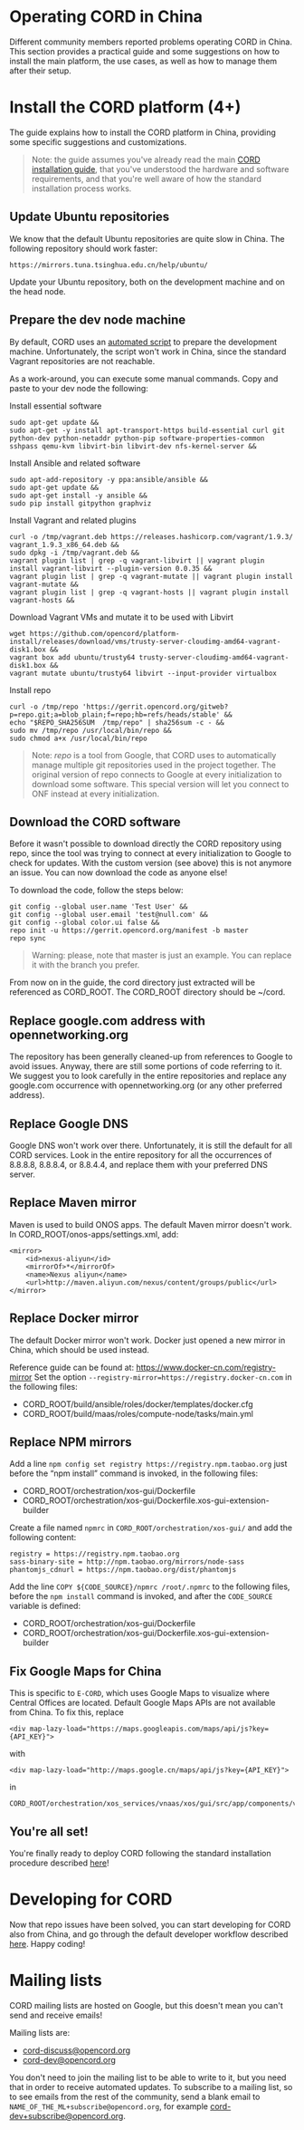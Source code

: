 # Operating CORD in China

Different community members reported problems operating CORD in China. This section provides a practical guide and some suggestions on how to install the main platform, the use cases, as well as how to manage them after their setup.

# Install the CORD platform (4+)
The guide explains how to install the CORD platform in China, providing some specific suggestions and customizations.

> Note: the guide assumes you've already read the main [CORD installation guide](install_physical.md), that you've understood the hardware and software requirements, and that you're well aware of how the standard installation process works.

## Update Ubuntu repositories
We know that the default Ubuntu repositories are quite slow in China. The following repository should work faster:

```
https://mirrors.tuna.tsinghua.edu.cn/help/ubuntu/
```

Update your Ubuntu repository, both on the development machine and on the head node.

## Prepare the dev node machine

By default, CORD uses an [automated script](quickstarts.md#pod-quickstarts) to prepare the development machine. Unfortunately, the script won't work in China, since the standard Vagrant repositories are not reachable.

As a work-around, you can execute some manual commands. Copy and paste to your dev node the following:

Install essential software
```
sudo apt-get update &&
sudo apt-get -y install apt-transport-https build-essential curl git python-dev python-netaddr python-pip software-properties-common sshpass qemu-kvm libvirt-bin libvirt-dev nfs-kernel-server &&
```

Install Ansible and related software
```
sudo apt-add-repository -y ppa:ansible/ansible &&
sudo apt-get update &&
sudo apt-get install -y ansible &&
sudo pip install gitpython graphviz
```

Install Vagrant and related plugins
```
curl -o /tmp/vagrant.deb https://releases.hashicorp.com/vagrant/1.9.3/ vagrant_1.9.3_x86_64.deb &&
sudo dpkg -i /tmp/vagrant.deb &&
vagrant plugin list | grep -q vagrant-libvirt || vagrant plugin install vagrant-libvirt --plugin-version 0.0.35 &&
vagrant plugin list | grep -q vagrant-mutate || vagrant plugin install vagrant-mutate &&
vagrant plugin list | grep -q vagrant-hosts || vagrant plugin install vagrant-hosts &&
```

Download Vagrant VMs and mutate it to be used with Libvirt
```
wget https://github.com/opencord/platform-install/releases/download/vms/trusty-server-cloudimg-amd64-vagrant-disk1.box &&
vagrant box add ubuntu/trusty64 trusty-server-cloudimg-amd64-vagrant-disk1.box &&
vagrant mutate ubuntu/trusty64 libvirt --input-provider virtualbox
```

Install repo
```
curl -o /tmp/repo 'https://gerrit.opencord.org/gitweb?p=repo.git;a=blob_plain;f=repo;hb=refs/heads/stable' &&
echo "$REPO_SHA256SUM  /tmp/repo" | sha256sum -c - &&
sudo mv /tmp/repo /usr/local/bin/repo &&
sudo chmod a+x /usr/local/bin/repo
```

> Note: *repo* is a tool from Google, that CORD uses to automatically manage multiple git repositories used in the project together. The original version of repo connects to Google at every initialization to download some software. This special version will let you connect to ONF instead at every initialization.

## Download the CORD software

Before it wasn't possible to download directly the CORD repository using repo, since the tool was trying to connect at every initialization to Google to check for updates.
With the custom version (see above) this is not anymore an issue. You can now download the code as anyone else!

To download the code, follow the steps below:
```
git config --global user.name 'Test User' &&
git config --global user.email 'test@null.com' &&
git config --global color.ui false &&
repo init -u https://gerrit.opencord.org/manifest -b master
repo sync
```

> Warning: please, note that master is just an example. You can replace it with the branch you prefer.

From now on in the guide, the cord directory just extracted will be referenced as CORD_ROOT. The CORD_ROOT directory should be ~/cord.

## Replace google.com address with opennetworking.org
The repository has been generally cleaned-up from references to Google to avoid issues. Anyway, there are still some portions of code referring to it. We suggest you to look carefully in the entire repositories and replace any google.com occurrence with opennetworking.org (or any other preferred address).

## Replace Google DNS
Google DNS won't work over there. Unfortunately, it is still the default for all CORD services. Look in the entire repository for all the occurrences of 8.8.8.8, 8.8.8.4, or 8.8.4.4, and replace them with your preferred DNS server.

## Replace Maven mirror
Maven is used to build ONOS apps. The default Maven mirror doesn't work. In CORD_ROOT/onos-apps/settings.xml, add:

```
<mirror>
    <id>nexus-aliyun</id>
    <mirrorOf>*</mirrorOf>
    <name>Nexus aliyun</name>
    <url>http://maven.aliyun.com/nexus/content/groups/public</url>
</mirror>
```

## Replace Docker mirror
The default Docker mirror won't work. Docker just opened a new mirror in China, which should be used instead.

Reference guide can be found at: <https://www.docker-cn.com/registry-mirror>
Set the option ```--registry-mirror=https://registry.docker-cn.com``` in the following files:
* CORD_ROOT/build/ansible/roles/docker/templates/docker.cfg
* CORD_ROOT/build/maas/roles/compute-node/tasks/main.yml

## Replace NPM mirrors

Add a line ```npm config set registry https://registry.npm.taobao.org``` just before the “npm install” command is invoked, in the following files:
* CORD_ROOT/orchestration/xos-gui/Dockerfile
* CORD_ROOT/orchestration/xos-gui/Dockerfile.xos-gui-extension- builder

Create a file named ```npmrc``` in ```CORD_ROOT/orchestration/xos-gui/``` and add the following content:

```
registry = https://registry.npm.taobao.org
sass-binary-site = http://npm.taobao.org/mirrors/node-sass
phantomjs_cdnurl = https://npm.taobao.org/dist/phantomjs
```

Add the line ```COPY ${CODE_SOURCE}/npmrc /root/.npmrc``` to the following files, before the ```npm install``` command is invoked, and after the ```CODE_SOURCE``` variable is defined:
* CORD_ROOT/orchestration/xos-gui/Dockerfile
* CORD_ROOT/orchestration/xos-gui/Dockerfile.xos-gui-extension-builder

## Fix Google Maps for China
This is specific to ```E-CORD```, which uses Google Maps to visualize where Central Offices are located. Default Google Maps APIs are not available from China.
To fix this, replace

```
<div map-lazy-load="https://maps.googleapis.com/maps/api/js?key={API_KEY}">
```

with

```
<div map-lazy-load="http://maps.google.cn/maps/api/js?key={API_KEY}">
```

in

```
CORD_ROOT/orchestration/xos_services/vnaas/xos/gui/src/app/components/vnaasMap.component.html
```

## You're all set!

You're finally ready to deploy CORD following the standard installation procedure described [here](install_physical.md)!

# Developing for CORD

Now that repo issues have been solved, you can start developing for CORD also from China, and go through the default developer workflow described [here](develop.md). Happy coding!

# Mailing lists

CORD mailing lists are hosted on Google, but this doesn't mean you can't send and receive emails!

Mailing lists are:
* <cord-discuss@opencord.org>
* <cord-dev@opencord.org>

You don't need to join the mailing list to be able to write to it, but you need that in order to receive automated updates.
To subscribe to a mailing list, so to see emails from the rest of the community, send a blank email to ```NAME_OF_THE_ML+subscribe@opencord.org```, for example <cord-dev+subscribe@opencord.org>.

